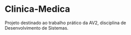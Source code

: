 # Clinica-Medica
Projeto destinado ao trabalho prático da AV2, disciplina de Desenvolvimento de Sistemas.
